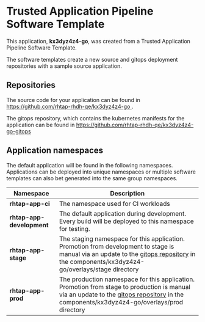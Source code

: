 # Trusted Application Pipeline Software Template

This application, **kx3dyz4z4-go**, was created from a Trusted Application Pipeline Software Template.

The software templates create a new source and gitops deployment repositories with a sample source application. 

## Repositories

The source code for your application can be found in [https://github.com/rhtap-rhdh-qe/kx3dyz4z4-go ](https://github.com/rhtap-rhdh-qe/kx3dyz4z4-go ).
 
The gitops repository, which contains the kubernetes manifests for the application can be found in 
[https://github.com/rhtap-rhdh-qe/kx3dyz4z4-go-gitops ](https://github.com/rhtap-rhdh-qe/kx3dyz4z4-go-gitops ) 

## Application namespaces 

The default application will be found in the following namespaces. Applications can be deployed into unique namespaces or multiple software templates can also bet generated into the same group namespaces.  

|  Namespace   |  Description   |  
| -------- | -------- |
| **rhtap-app-ci** | The namespace used for CI workloads |
| **rhtap-app-development** | The default application during development. Every build will be deployed to this namespace for testing. |
| **rhtap-app-stage** | The staging namespace for this application. Promotion from development to stage is manual via an update to the [gitops repository](https://github.com/rhtap-rhdh-qe/kx3dyz4z4-go-gitops ) in the components/kx3dyz4z4-go/overlays/stage directory |
| **rhtap-app-prod** | The production namespace for this application. Promotion from stage to production is manual via an update to the [gitops repository](https://github.com/rhtap-rhdh-qe/kx3dyz4z4-go-gitops ) in the components/kx3dyz4z4-go/overlays/prod directory |